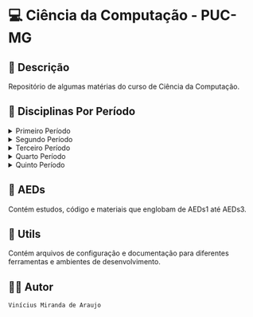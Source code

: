 # 💻 Ciência da Computação - PUC-MG 

## 📝 Descrição

Repositório de algumas matérias do curso de Ciência da Computação.

## 🧩 Disciplinas Por Período

<details>
    <summary>Primeiro Período</summary>

| Disciplina                                                     | Ano/Semestre | Professor         |
| -------------------------------------------------------------- | ------------ | ----------------- |
| [Algoritmos e Estrutura de Dados 1 (AED1)](/1_Periodo/AEDs_I/) | 2023/2       | Theldo Franqueira |
| [Cálculo 1 (C1)](/1_Periodo/C1/)                               | 2023/2       | Carina Pinheiro   |
| [Introdução a Computação (IC)](/1_Periodo/IC/)                 | 2023/1       | Fátima de Lima    |
| [Desenvolvimento de Interfaces Web (DIW)](/1_Periodo/DIW/)     | 2023/1       | Rommel Carneiro   |
</details>

<details>
    <summary>Segundo Período</summary>

| Disciplina                                                       | Ano/Semestre | Professor         |
| ---------------------------------------------------------------- | ------------ | ----------------- |
| [Algoritmos e Estrutura de Dados 2 (AED2)](/2_Periodo/AEDs_II/)  | 2024/1       | Max Machado       |
| [Arquitetura de Computadores 1 (AC1)](/2_Periodo/AC_I/)          | 2024/1       | Theldo Franqueira |
| [Engenharia de Software 1 (ES1)](/2_Periodo/ES1/)                | 2024/1       | Luciana           |
| [Trabalho Interdisciplinar 2: Back-End (TI2)](https://github.com/vinimiraa/TI-2.git) | 2024/1 | Max e Wallison |
</details>

<details>
    <summary>Terceiro Período</summary>

| Disciplina                                                       | Ano/Semestre | Professor        |
| ---------------------------------------------------------------- | ------------ | ---------------- |
| [Algoritmos e Estrutura de Dados 3 (AED3)](/3_Periodo/AEDs_III/) | 2024/2       | Marcos Kutova    |
| [Arquitetura de Computadores 2 (AC2)](/3_Periodo/AC_II/)         | 2024/2       | Romanelli Zuim   |
| [Banco de Dados (BD)](/3_Periodo/BD/)                            | 2024/2       | Wladimir Brandão |
| [Linguagens de Programação (LP)](/3_Periodo/LP/)                 | 2024/2       | Marco Rodrigo    |
| [Trabalho Interdisciplinar 3: Pesquisa Aplicada (TI3)](https://github.com/ICEI-PUC-Minas-CC-TI/plmg-cc-ti3-2024-2-g03-cfvm.git) | 2024/1 | Felipe Belém |
</details>

<details>
    <summary>Quarto Período</summary>

| Disciplina                                                   | Ano/Semestre | Professor         |
| ------------------------------------------------------------ | ------------ | ----------------- |
| [Teoria dos Grafos e Computabilidade (TGC)](/4_Periodo/TGC/) | 2025/1       | Silvio Jamil      |
| [Inteligência Artificial (IA)](/4_Periodo/IA/)               | 2025/1       | Critiane Nobre    |
| [Estatística e Probabilidade (EP)](/4_Periodo/EP/)           | 2025/1       | Mayara Stradioto  |
| [Laboratório de Dispositivos Móveis (LdDM)](https://github.com/vinimiraa/LDDM-ShowCoin.git) | 2025/2 | Ilo Rivero |
| [Trabalho Interdisciplinar 4: Jogos(TI4)](https://github.com/ICEI-PUC-Minas-CC-TI/plmg-cc-ti4-2025-1-g03-echoes-of-eldra.git) | 2024/1 | Vários |
</details>

<details>
    <summary>Quinto Período</summary>

| Disciplina                                                | Ano/Semestre | Professor    |
| --------------------------------------------------------- | ------------ | ------------ |
| [Projeto e Análise de Algoritmos (PAA)](/5_Periodo/PAA/)  | 2025/2       | Silvio Jamil |
| [Redes de Computadores](/5_Periodo/R1/)                   | 2025/2       | Max Machado  |
| [Sistemas Operacionais (SO)](/5_Periodo/SO/)              | 2025/2       | Mark Song    |
| [Engenharia de Software 2 (ES2)](https://github.com/giusfds/libshow.git) | 2025/2       | João Paulo Coelho |
</details>

## 📁 AEDs

Contém estudos, código e materiais que englobam de AEDs1 até AEDs3.

## 📁 Utils

Contém arquivos de configuração e documentação para diferentes ferramentas e ambientes de desenvolvimento.

## 👨‍💻 Autor

`Vinícius Miranda de Araujo`
